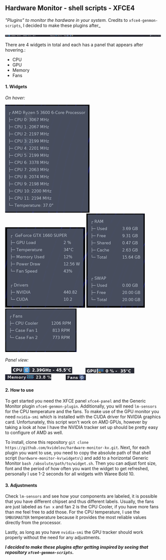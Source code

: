 ## Hardware Monitor - shell scripts - XFCE4

_"Plugins" to monitor the hardware in your system._ Credits to `xfce4-genmon-scripts`, I decided to make these plugins after_

![widget_toolbar.png](readme_previews/widgets_toolbar.png?raw=true "Title")

There are 4 widgets in total and each has a panel that appears after hovering.:

- CPU
- GPU
- Memory
- Fans

#### 1. Widgets

_On hover:_

![widget_toolbar.png](readme_previews/cpu_hover.png?raw=true "Title")
![widget_toolbar.png](readme_previews/gpu_hover.png?raw=true "Title")
![widget_toolbar.png](readme_previews/ram_hover.png?raw=true "Title")
![widget_toolbar.png](readme_previews/fans_hover.png?raw=true "Title")

_Panel view:_

 &nbsp;&nbsp;&nbsp;&nbsp; ![widget_toolbar.png](readme_previews/cpu_panel.png?raw=true "Title")
 &nbsp;&nbsp;&nbsp;&nbsp;&nbsp;&nbsp;&nbsp;&nbsp;&nbsp; ![widget_toolbar.png](readme_previews/gpu_panel.png?raw=true "Title")
 &nbsp;&nbsp;&nbsp;&nbsp;&nbsp;&nbsp;&nbsp; ![widget_toolbar.png](readme_previews/ram_panel.png?raw=true "Title")
 &nbsp;&nbsp;&nbsp;&nbsp;&nbsp;&nbsp;&nbsp;&nbsp;&nbsp;&nbsp; ![widget_toolbar.png](readme_previews/fans_panel.png?raw=true "Title")

#### 2. How to use

To get started you need the XFCE panel `xfce4-panel` and the Generic Monitor plugin `xfce4-genmon-plugin`. Additionally, you will need `lm-sensors` for the CPU temperature and the fans. To make use of the GPU monitor you need `nvidia-smi` which is installed with the CUDA driver for NVIDIA graphics card. Unfortunately, this script won't work on AMD GPUs, however by taking a look at how I have the NVIDIA tracker set up should be pretty easy to configure of AMD as well.

To install, clone this repository `git clone https://github.com/kvidelov/hardware-monitor-kv.git`. Next, for each plugin you want to use, you need to copy the absolute path of that shell script (`hardware-monitor-kv\widgets\`) and add to a horizontal Generic Monitor `bash /absolute/path/to/widget.sh`. Then you can adjust font size, font and the period of how often you want the widget to get refreshed, personally I use 1-2 seconds for all widgets with Waree Bold 10.

#### 3. Adjustments

Check `lm-sensors` and see how your components are labeled, it is possible that you have different chipset and thus different labels. Usually, the fans are just labeled as `fan x` and fan 2 is the CPU Cooler, if you have more fans than me feel free to add those. For the CPU temperature, I use the `SMBUSMASTER` temperature because it provides the most reliable values directly from the processor. 

Lastly, as long as you have `nvidia-smi` the GPU tracker should work properly without the need for any adjustments.


_**I decided to make these plugins after getting inspired by seeing that repository `xfce4-genmon-scripts`.**_
